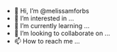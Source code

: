 - 👋 Hi, I’m @melissamforbs
- 👀 I’m interested in ...
- 🌱 I’m currently learning ...
- 💞️ I’m looking to collaborate on ...
- 📫 How to reach me ...

<!---
melissamforbs/melissamforbs is a ✨ special ✨ repository because its `README.md` (this file) appears on your GitHub profile.
You can click the Preview link to take a look at your changes.
--->
